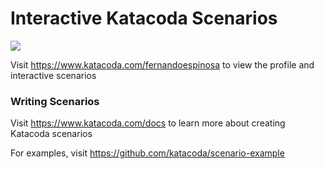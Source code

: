 # Interactive Katacoda Scenarios

[![](http://shields.katacoda.com/katacoda/fernandoespinosa/count.svg)](https://www.katacoda.com/fernandoespinosa "Get your profile on Katacoda.com")

Visit https://www.katacoda.com/fernandoespinosa to view the profile and interactive scenarios

### Writing Scenarios
Visit https://www.katacoda.com/docs to learn more about creating Katacoda scenarios

For examples, visit https://github.com/katacoda/scenario-example
